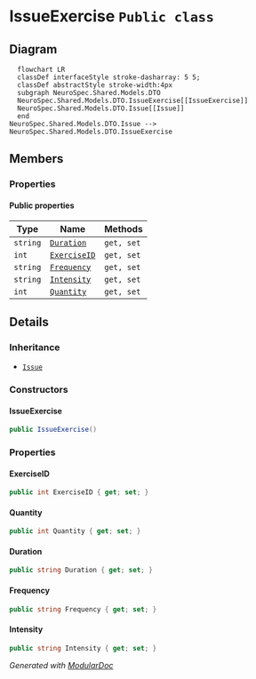 # IssueExercise `Public class`

## Diagram
```mermaid
  flowchart LR
  classDef interfaceStyle stroke-dasharray: 5 5;
  classDef abstractStyle stroke-width:4px
  subgraph NeuroSpec.Shared.Models.DTO
  NeuroSpec.Shared.Models.DTO.IssueExercise[[IssueExercise]]
  NeuroSpec.Shared.Models.DTO.Issue[[Issue]]
  end
NeuroSpec.Shared.Models.DTO.Issue --> NeuroSpec.Shared.Models.DTO.IssueExercise
```

## Members
### Properties
#### Public  properties
| Type | Name | Methods |
| --- | --- | --- |
| `string` | [`Duration`](#duration) | `get, set` |
| `int` | [`ExerciseID`](#exerciseid) | `get, set` |
| `string` | [`Frequency`](#frequency) | `get, set` |
| `string` | [`Intensity`](#intensity) | `get, set` |
| `int` | [`Quantity`](#quantity) | `get, set` |

## Details
### Inheritance
 - [
`Issue`
](./Issue.md)

### Constructors
#### IssueExercise
```csharp
public IssueExercise()
```

### Properties
#### ExerciseID
```csharp
public int ExerciseID { get; set; }
```

#### Quantity
```csharp
public int Quantity { get; set; }
```

#### Duration
```csharp
public string Duration { get; set; }
```

#### Frequency
```csharp
public string Frequency { get; set; }
```

#### Intensity
```csharp
public string Intensity { get; set; }
```

*Generated with* [*ModularDoc*](https://github.com/hailstorm75/ModularDoc)
